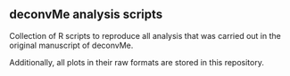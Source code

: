 ## deconvMe analysis scripts

Collection of R scripts to reproduce all analysis that was carried out in the original manuscript of deconvMe.

Additionally, all plots in their raw formats are stored in this repository.
